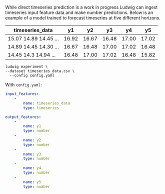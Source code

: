 While direct timeseries prediction is a work in progress Ludwig can ingest timeseries input feature data and make number predictions. Below is an example of a model trained to forecast timeseries at five different horizons.

| timeseries_data       | y1    | y2    | y3    | y4    | y5    |
| --------------------- | ----- | ----- | ----- | ----- | ----- |
| 15.07 14.89 14.45 ... | 16.92 | 16.67 | 16.48 | 17.00 | 17.02 |
| 14.89 14.45 14.30 ... | 16.67 | 16.48 | 17.00 | 17.02 | 16.48 |
| 14.45 14.3 14.94 ...  | 16.48 | 17.00 | 17.02 | 16.48 | 15.82 |

```
ludwig experiment \
--dataset timeseries_data.csv \
  --config config.yaml
```

With `config.yaml`:

```yaml
input_features:
    -
        name: timeseries_data
        type: timeseries

output_features:
    -
        name: y1
        type: number
    -
        name: y2
        type: number
    -
        name: y3
        type: number
    -
        name: y4
        type: number
    -
        name: y5
        type: number
```
